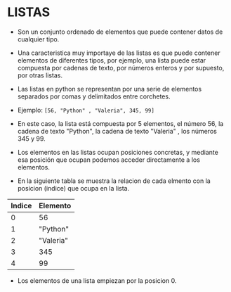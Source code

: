 # LISTAS

- Son un conjunto ordenado de elementos que puede contener datos de cualquier tipo.
- Una caracteristica muy importaye de las listas es que puede contener elementos de diferentes tipos, por ejemplo, una lista puede estar compuesta por cadenas de texto, por números enteros y por supuesto, por otras listas. 
- Las listas en python se representan por una serie de elementos separados por comas y delimitados entre corchetes.

- Ejemplo:
`[56, "Python" , "Valeria", 345, 99]`
- En este caso, la lista está compuesta por 5 elementos, el número 56, la cadena de texto "Python", la cadena de texto "Valeria" , los números 345 y 99. 
- Los elementos en las listas ocupan posiciones concretas, y mediante esa posición que ocupan podemos acceder directamente a los elementos. 
- En la siguiente tabla se muestra la relacion de cada elmento con la posicion (indice) que ocupa en la lista.

|Indice|Elemento|
|------|--------|
|0|56|
|1|"Python"|
|2|"Valeria"|
|3|345|
|4|99|

- Los elementos de una lista empiezan por la posicion 0. 

